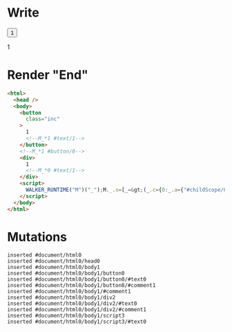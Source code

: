 # Write
  <button class=inc>1<!--M_*1 #text/1--></button><!--M_*1 #button/0--><div>1<!--M_*0 #text/1--></div><script>WALKER_RUNTIME("M")("_");M._.s=[_=>(_.c={0:_.a={"#childScope/0":_.b={x:1}},1:_.b},_.b["/"]=_._["packages/translator-tags/src/__tests__/fixtures/custom-tag-var/template.marko_0_data"](_.a),_.c)];M._.e=[1,"packages/translator-tags/src/__tests__/fixtures/custom-tag-var/components/child.marko_0_x"];M._.d=1;M._.w()</script>


# Render "End"
```html
<html>
  <head />
  <body>
    <button
      class="inc"
    >
      1
      <!--M_*1 #text/1-->
    </button>
    <!--M_*1 #button/0-->
    <div>
      1
      <!--M_*0 #text/1-->
    </div>
    <script>
      WALKER_RUNTIME("M")("_");M._.s=[_=&gt;(_.c={0:_.a={"#childScope/0":_.b={x:1}},1:_.b},_.b["/"]=_._["packages/translator-tags/src/__tests__/fixtures/custom-tag-var/template.marko_0_data"](_.a),_.c)];M._.e=[1,"packages/translator-tags/src/__tests__/fixtures/custom-tag-var/components/child.marko_0_x"];M._.d=1;M._.w()
    </script>
  </body>
</html>
```

# Mutations
```
inserted #document/html0
inserted #document/html0/head0
inserted #document/html0/body1
inserted #document/html0/body1/button0
inserted #document/html0/body1/button0/#text0
inserted #document/html0/body1/button0/#comment1
inserted #document/html0/body1/#comment1
inserted #document/html0/body1/div2
inserted #document/html0/body1/div2/#text0
inserted #document/html0/body1/div2/#comment1
inserted #document/html0/body1/script3
inserted #document/html0/body1/script3/#text0
```